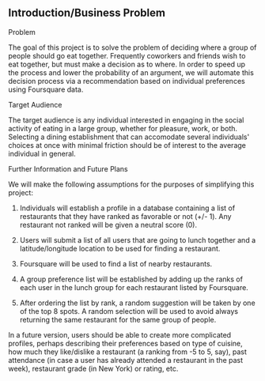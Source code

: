 Introduction/Business Problem
-----------------------------

Problem

The goal of this project is to solve the problem of deciding where a group of people should go eat together. Frequently coworkers and friends wish to eat together, but must make a decision as to where. In order to speed up the process and lower the probability of an argument, we will automate this decision process via a recommendation based on individual preferences using Foursquare data. 

Target Audience

The target audience is any individual interested in engaging in the social activity of eating in a large group, whether for pleasure, work, or both. Selecting a dining establishment that can accomodate several individuals' choices at once with minimal friction should be of interest to the average individual in general.

Further Information and Future Plans

We will make the following assumptions for the purposes of simplifying this project:

1. Individuals will establish a profile in a database containing a list of restaurants that they have ranked as favorable or not (+/- 1). Any restaurant not ranked will be given a neutral score (0).

2. Users will submit a list of all users that are going to lunch together and a latitude/longitude location to be used for finding a restaurant.

3. Foursquare will be used to find a list of nearby restaurants.

4. A group preference list will be established by adding up the ranks of each user in the lunch group for each restaurant listed by Foursquare.

5. After ordering the list by rank, a random suggestion will be taken by one of the top 8 spots. A random selection will be used to avoid always returning the same restaurant for the same group of people.

In a future version, users should be able to create more complicated profiles, perhaps describing their preferences based on type of cuisine, how much they like/dislike a restaurant (a ranking from -5 to 5, say), past attendance (in case a user has already attended a restaurant in the past week), restaurant grade (in New York) or rating, etc. 

